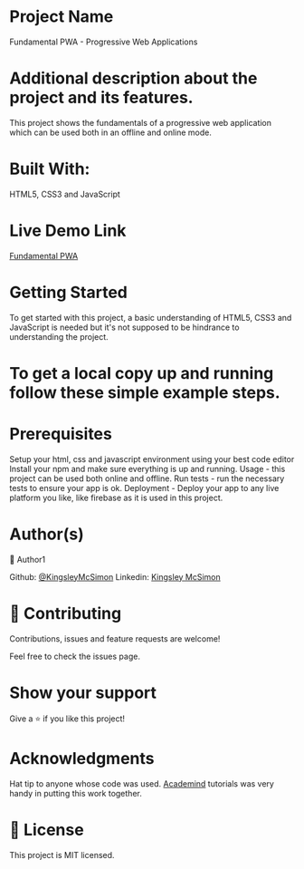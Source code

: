 # Project Name
Fundamental PWA - Progressive Web Applications

# Additional description about the project and its features.

This project shows the fundamentals of a progressive web application which can be used both in an offline and online mode.

# Built With:

HTML5, CSS3 and JavaScript

# Live Demo Link
[Fundamental PWA](https://fundamental-pwa.firebaseapp.com)

# Getting Started
To get started with this project, a basic understanding of HTML5, CSS3 and JavaScript is needed but it's not supposed to be hindrance to understanding the project.

# To get a local copy up and running follow these simple example steps.

# Prerequisites
Setup your html, css and javascript environment using your best code editor
Install your npm and make sure everything is up and running.
Usage - this project can be used both online and offline.
Run tests - run the necessary tests to ensure your app is ok.
Deployment - Deploy your app to any live platform you like, like firebase as it is used in this project.

# Author(s)

👤 Author1

Github: [@KingsleyMcSimon](https://github.com/KingsleyMcSimon/)
Linkedin: [Kingsley McSimon](https://www.linkedin.com/in/kingsley-mcsimon-44411517a/)

# 🤝 Contributing
Contributions, issues and feature requests are welcome!

Feel free to check the issues page.

# Show your support
Give a ⭐️ if you like this project!

# Acknowledgments
Hat tip to anyone whose code was used.
[Academind](https://www.youtube.com/watch?v=dap6yIe1uK4) tutorials was very handy in putting this work together.

# 📝 License
This project is MIT licensed.
